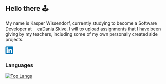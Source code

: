 ## Hello there 🕹️
My name is Kasper Wissendorf, currently studying to become a Software Developer at <a href="https://eadania.com/"><img src="https://eadania.com/_design/D.png" width="10px" height="15px"/> eaDania Skive</a>. I will to upload assignments that I have been giving by my teachers, including some of my own personally created side projects.

<a href="https://www.linkedin.com/in/kasper-wissendorf-7279011b6/">
<img src="/assets/icons/social/linkedin.png" width="24px"/>
</a>

### Languages
[![Top Langs](https://github-readme-stats.vercel.app/api/top-langs/?username=kasp470f&layout=compact&langs_count=8&hide=tsql)](https://github.com/kasp470f)
